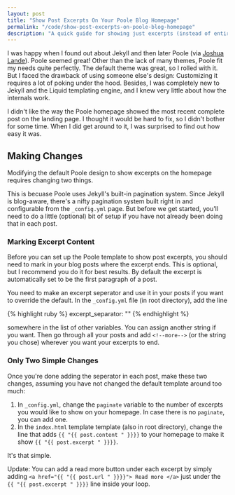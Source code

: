 ```yaml
---
layout: post
title: "Show Post Excerpts On Your Poole Blog Homepage"
permalink: "/code/show-post-excerpts-on-poole-blog-homepage"
description: "A quick guide for showing just excerpts (instead of entire blog posts) on a Poole-based Jekyll blog site."
---
```


I was happy when I found out about Jekyll and then later Poole (via [Joshua Lande](http://joshualande.com/jekyll-github-pages-poole/)). Poole seemed great! Other than the lack of many themes, Poole fit my needs quite perfectly. The default theme was great, so I rolled with it. But I faced the drawback of using someone else's design: Customizing it requires a lot of poking under the hood. Besides, I was completely new to Jekyll and the Liquid templating engine, and I knew very little about how the internals work.

I didn't like the way the Poole homepage showed the most recent complete post on the landing page. I thought it would be hard to fix, so I didn't bother for some time. When I did get around to it, I was surprised to find out how easy it was.

<!--more-->

## Making Changes

Modifying the default Poole design to show excerpts on the homepage requires changing two things.

This is becuase Poole uses Jekyll's built-in pagination system. Since Jekyll is blog-aware, there's a nifty pagination system built right in and configurable from the `_config.yml` page. But before we get started, you'll need to do a little (optional) bit of setup if you have not already been doing that in each post.

### Marking Excerpt Content

Before you can set up the Poole template to show post excerpts, you should need to mark in your blog posts where the excerpt ends. This is optional, but I recommend you do it for best results. By default the excerpt is automatically set to be the first paragraph of a post.

You need to make an excerpt seperator and use it in your posts if you want to override the default. In the `_config.yml` file (in root directory), add the line 

{% highlight ruby %}
excerpt_separator: "<!--more-->"
{% endhighlight %}

somewhere in the list of other variables. You can assign another string if you want. Then go through all your posts and add `<!--more-->` (or the string you chose) wherever you want your excerpts to end.

### Only Two Simple Changes

Once you're done adding the seperator in each post, make these two changes, assuming you have not changed the default template around too much:

1. In `_config.yml`, change the `paginate` variable to the number of excerpts you would like to show on your homepage. In case there is no `paginate`, you can add one.
2. In the `index.html` template template (also in root directory), change the line that adds `{{ "{{ post.content " }}}}` to your homepage to make it show `{{ "{{ post.excerpt " }}}}`.

It's that simple.

Update: You can add a read more button under each excerpt by simply adding `<a href="{{ "{{ post.url " }}}}"> Read more </a>` just under the `{{ "{{ post.excerpt " }}}}` line inside your loop.
